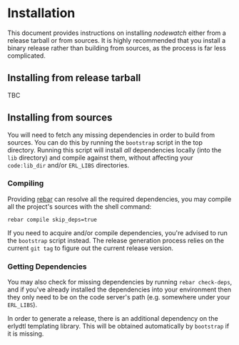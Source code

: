 # Installation

This document provides instructions on installing *nodewatch* either from a
release tarball or from sources. It is highly recommended that you install
a binary release rather than building from sources, as the process is far
less complicated.

## Installing from release tarball

TBC

## Installing from sources

You will need to fetch any missing dependencies in order to build from sources.
You can do this by running the `bootstrap` script in the top directory.
Running this script will install *all* dependencies locally (into the `lib`
directory) and compile against them, without affecting your `code:lib_dir`
and/or `ERL_LIBS` directories.

### Compiling

Providing [rebar](http://github.com/basho/rebar) can resolve all the required
dependencies, you may compile all the project's sources with the shell command:

	rebar compile skip_deps=true

If you need to acquire and/or compile dependencies, you're advised to run the
`bootstrap` script instead. The release generation process relies on the 
current `git tag` to figure out the current release version. 

### Getting Dependencies

You may also check for missing dependencies by running `rebar check-deps`,
and if you've already installed the dependencies into your environment then they
only need to be on the code server's path (e.g. somewhere under your `ERL_LIBS`).

In order to generate a release, there is an additional dependency on the erlydtl
templating library. This will be obtained automatically by `bootstrap` if it
is missing.
